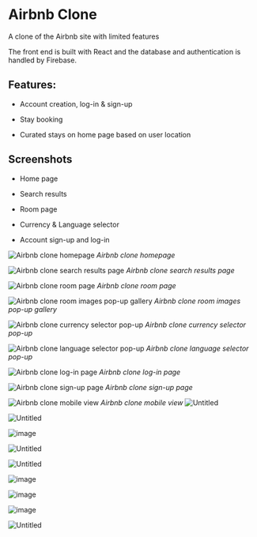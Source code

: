 # Airbnb Clone

<p>A clone of the Airbnb site with limited features </p>

The front end is built with React and the database and authentication is handled by Firebase. 

## Features:

- Account creation, log-in & sign-up

- Stay booking

- Curated stays on home page based on user location

## Screenshots

- Home page

- Search results

- Room page

- Currency & Language selector

- Account sign-up and log-in


![Airbnb clone homepage](https://user-images.githubusercontent.com/24460065/216766115-55e022d1-2751-486d-9dd5-241d5059dc62.png)
*Airbnb clone homepage*

![Airbnb clone search results page](https://user-images.githubusercontent.com/24460065/216766442-bd846cb8-d589-4089-98a6-6da776aee4fe.png)
*Airbnb clone search results page*

![Airbnb clone room page](https://user-images.githubusercontent.com/24460065/216766454-e2e6b63d-9cda-4265-908d-25a4f9304cc6.png)
*Airbnb clone room page*

![Airbnb clone room images pop-up gallery](https://user-images.githubusercontent.com/24460065/216766484-51cd4ac1-1da2-49ba-9759-790198759918.png)
*Airbnb clone room images pop-up gallery*

![Airbnb clone currency selector pop-up](https://user-images.githubusercontent.com/24460065/216766499-f37c4e69-e622-4396-88dc-28a5212328f0.png)
*Airbnb clone currency selector pop-up*

![Airbnb clone language selector pop-up](https://user-images.githubusercontent.com/24460065/216766511-9c5534c4-8308-4ec9-8b3e-837e73f6c638.png)
*Airbnb clone language selector pop-up*

![Airbnb clone log-in page](https://user-images.githubusercontent.com/24460065/216766559-d8cb8218-c066-4165-a9da-0a11eecd5285.png)
*Airbnb clone log-in page*

![Airbnb clone sign-up page](https://user-images.githubusercontent.com/24460065/216766662-d78b3e1f-b520-445a-980b-39772676df12.png)
*Airbnb clone sign-up page*

![Airbnb clone mobile view](https://user-images.githubusercontent.com/24460065/216811829-b797d221-3a7b-46ee-b7be-825161673cdb.png)
*Airbnb clone mobile view*
![Untitled](https://user-images.githubusercontent.com/24460065/216816245-d76e2eb7-5849-4782-9e11-421063672b9c.png)

![Untitled](https://user-images.githubusercontent.com/24460065/216816271-015a212c-f0ae-4a8f-a5e0-2644e47f11f0.png)

![image](https://user-images.githubusercontent.com/24460065/216816657-954226ab-124f-4c8c-8199-121bf6e07bf9.png)


![Untitled](https://user-images.githubusercontent.com/24460065/216816332-a79f71ed-e14e-4a2c-9de3-eda0f8a70cfa.png)

![Untitled](https://user-images.githubusercontent.com/24460065/216818105-52d58f80-d652-4ab0-8e6a-814e14fb8fc3.png)

![image](https://user-images.githubusercontent.com/24460065/216818355-ee1f3df5-9a1b-45a0-9d4d-bfb42ab0816b.png)

![image](https://user-images.githubusercontent.com/24460065/216818429-08447fad-234a-43c4-8e09-47a807a15d38.png)

![image](https://user-images.githubusercontent.com/24460065/216818508-96929c02-2426-4c89-ac0d-4f804645dc25.png)


![Untitled](https://user-images.githubusercontent.com/24460065/216823449-999e72c7-ca30-4c31-bb03-99357b3998fa.png)








